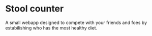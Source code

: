 # Stool counter

A small webapp designed to compete with your friends and foes by estabilishing who has the most healthy diet.
